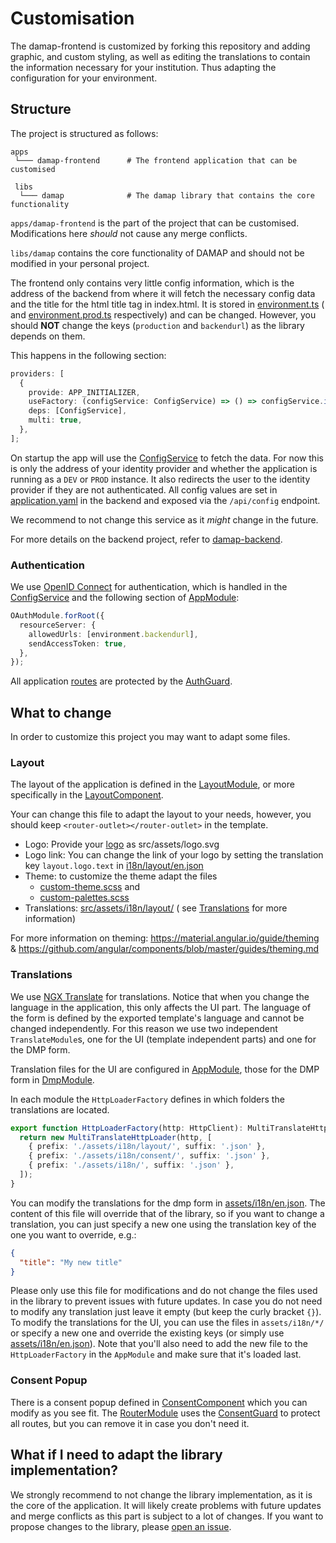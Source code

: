 # Customisation

The damap-frontend is customized by forking this repository and adding graphic,
and custom styling, as well as editing the translations to contain the
information necessary for your institution.
Thus adapting the configuration for your environment.

## Structure

The project is structured as follows:

```
apps
 └─── damap-frontend      # The frontend application that can be customised

 libs
  └─── damap              # The damap library that contains the core functionality
```

`apps/damap-frontend` is the part of the project that can be customised. Modifications here _should_ not cause any merge
conflicts.

`libs/damap` contains the core functionality of DAMAP and should not be modified in your personal project.

The frontend only contains very little config information, which is the address of the backend from where it will fetch the
necessary config data and the title for the html title tag in index.html. It is stored in [environment.ts](apps/damap-frontend/src/environments/environment.ts) (
and [environment.prod.ts](apps/damap-frontend/src/environments/environment.prod.ts) respectively)
and can be changed. However, you should **NOT** change the keys (`production` and `backendurl`) as the library depends
on them.

This happens in the following section:

```typescript
providers: [
  {
    provide: APP_INITIALIZER,
    useFactory: (configService: ConfigService) => () => configService.initializeApp(),
    deps: [ConfigService],
    multi: true,
  },
];
```

On startup the app will use the [ConfigService](libs/damap/src/lib/services/config.service.ts) to fetch the data.
For now this is only the address of your identity provider and whether the application is running as a `DEV` or `PROD`
instance. It also redirects the user to the identity provider if they are not authenticated.
All config values are set
in [application.yaml](https://github.com/tuwien-csd/damap-backend/blob/next/src/main/resources/application.yaml) in the
backend and exposed via the `/api/config` endpoint.

We recommend to not change this service as it _might_ change in the future.

For more details on the backend project, refer to [damap-backend](https://github.com/tuwien-csd/damap-backend).

### Authentication

We use [OpenID Connect](https://openid.net/connect/) for authentication, which is handled in
the [ConfigService](apps/damap-frontend/src/app/services/config.service.ts) and the following section
of [AppModule](apps/damap-frontend/src/app/app.module.ts):

```typescript
OAuthModule.forRoot({
  resourceServer: {
    allowedUrls: [environment.backendurl],
    sendAccessToken: true,
  },
});
```

All application [routes](apps/damap-frontend/src/app/app.routes.ts) are protected by
the [AuthGuard](libs/damap/src/lib/guards/auth.guard.ts).

## What to change

In order to customize this project you may want to adapt some files.

### Layout

The layout of the application is defined in the [LayoutModule](libs/layout/src/lib/layout.module.ts), or more
specifically in the [LayoutComponent](libs/layout/src/lib/layout/layout.component.ts).

Your can change this file to adapt the layout to your needs, however, you should keep `<router-outlet></router-outlet>`
in the template.

- Logo: Provide your [logo](src/assets/logo.svg) as src/assets/logo.svg
- Logo link: You can change the link of your logo by setting the translation key `layout.logo.text`
  in [i18n/layout/en.json](apps/damap-frontend/src/assets/i18n/layout/en.json)
- Theme: to customize the theme adapt the files
  - [custom-theme.scss](apps/damap-frontend/src/themes/custom-theme.scss) and
  - [custom-palettes.scss](apps/damap-frontend/src/themes/custom-palettes.scss)
- Translations: [src/assets/i18n/layout/](apps/damap-frontend/src/assets/layout/en.json) (
  see [Translations](#translations) for
  more information)

For more information on theming:
https://material.angular.io/guide/theming & https://github.com/angular/components/blob/master/guides/theming.md

### Translations

We use [NGX Translate](https://github.com/ngx-translate/core) for translations.
Notice that when you change the language in the application, this only affects the UI part.
The language of the form is defined by the exported template's language and cannot be changed independently.
For this reason we use two independent `TranslateModule`s, one for the UI (template independent parts) and one for the
DMP form.

Translation files for the UI are configured in [AppModule](apps/damap-frontend/src/app/app.module.ts), those for the DMP
form in [DmpModule](libs/damap/src/lib/components/dmp/dmp.module.ts).

In each module the `HttpLoaderFactory` defines in which folders the translations are located.

```typescript
export function HttpLoaderFactory(http: HttpClient): MultiTranslateHttpLoader {
  return new MultiTranslateHttpLoader(http, [
    { prefix: './assets/i18n/layout/', suffix: '.json' },
    { prefix: './assets/i18n/consent/', suffix: '.json' },
    { prefix: './assets/i18n/', suffix: '.json' },
  ]);
}
```

You can modify the translations for the dmp form in [assets/i18n/en.json](apps/damap-frontend/src/assets/i18n/en.json).
The content of this file will override that of the library, so if you want to change a translation, you can just specify
a new one using the translation key of the one you want to override, e.g.:

```json
{
  "title": "My new title"
}
```

Please only use this file for modifications and do
not change the files used in the library to prevent issues with future updates. In case you do not need to modify any
translation just leave it empty (but keep the curly bracket `{}`).
To modify the translations for the UI, you can use the files in `assets/i18n/*/` or specify a new one and override the
existing keys (or simply use [assets/i18n/en.json](apps/damap-frontend/src/assets/i18n/en.json)).
Note that you'll also need to add the new file to the `HttpLoaderFactory` in the `AppModule` and make sure that it's
loaded last.

### Consent Popup

There is a consent popup defined
in [ConsentComponent](apps/damap-frontend/src/app/components/consent/consent.component.ts)
which you can modify as you see fit.
The [RouterModule](apps/damap-frontend/src/app/app.routes.ts) uses
the [ConsentGuard](apps/damap-frontend/src/app/guard/consent.guard.ts) to protect all routes, but you can
remove it in case you don't need it.

## What if I need to adapt the library implementation?

We strongly recommend to not change the library implementation, as it is the core of the application.
It will likely create problems with future updates and merge conflicts as this part is subject to a lot of changes.
If you want to propose changes to the library,
please [open an issue](https://github.com/tuwien-csd/damap-frontend/issues/new/choose).
